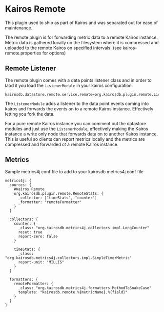 # Kairos Remote

This plugin used to ship as part of Kairos and was separated out for ease of maintenance.

The remote plugin is for forwarding metric data to a remote Kairos instance.
Metric data is gathered locally on the filesystem where it is compressed and uploaded to the 
remote Kairos on specified intervals.  (see kairos-remote.properties for options)

## Remote Listener
The remote plugin comes with a data points listener class and in order to laod 
it you load the `ListenerModule` in your kairos configuration:

```properties
kairosdb.datastore.remote.service.remote=org.kairosdb.plugin.remote.ListenerModule
```

The `ListenerModule` adds a listener to the data point events coming into kairos and 
forwards the events on to a remote Kairos instance.  Effectively letting you fork the data.

For a pure remote Kairos instance you can comment out the datastore modules and just
use the `ListenerModule`, effectively making the Kairos instance a write only node
that forwards data on to another Kairos instance.  This is useful so clients
can report metrics locally and the metrics are compressed and forwarded ot a 
remote Kairos instance.


## Metrics

Sample metrics4j.conf file to add to your kairosdb metrics4j.conf file
```hocon
metrics4j: {
  sources: {
    #Kairos Remote
    org.kairosdb.plugin.remote.RemoteStats: {
      _collector: ["timeStats", "counter"]
      _formatter: "remoteFormatter"
    }
  }
  
  collectors: {
    counter: {
      _class: "org.kairosdb.metrics4j.collectors.impl.LongCounter"
      reset: true
      report-zero: false
    }

    timeStats: {
      _class: "org.kairosdb.metrics4j.collectors.impl.SimpleTimerMetric"
      report-unit: "MILLIS"
    }
  }
  
  formatters: {
    remoteFormatter: {
      _class: "org.kairosdb.metrics4j.formatters.MethodToSnakeCase"
      template: "kairosdb.remote.%{metricName}.%{field}"
    }
  }
}
```